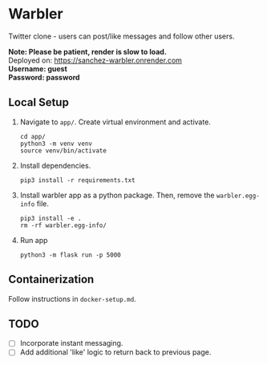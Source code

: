 # Warbler
Twitter clone - users can post/like messages and follow other users.

**Note: Please be patient, render is slow to load.**  
Deployed on: https://sanchez-warbler.onrender.com  
**Username: guest  
Password: password**  

## Local Setup

1. Navigate to `app/`. Create virtual environment and activate.

    ```
    cd app/  
    python3 -m venv venv  
    source venv/bin/activate
    ```

2. Install dependencies.

    ```
    pip3 install -r requirements.txt
    ```

3. Install warbler app as a python package. Then, remove the `warbler.egg-info` file.

    ```
    pip3 install -e .
    rm -rf warbler.egg-info/
    ```

4. Run app
    ```
    python3 -m flask run -p 5000
    ```

## Containerization

Follow instructions in `docker-setup.md`.

## TODO

- [ ] Incorporate instant messaging.
- [ ] Add additional 'like' logic to return back to previous page.
